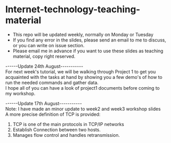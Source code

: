 # Internet-technology-teaching-material

- This repo will be updated weekly, normally on Monday or Tuesday
- If you find any error in the slides, please send an email to me to discuss, or you can write on issue section.
- Please email me in advance if you want to use these slides as teaching material, copy right reserved. 


------Update 24th August----------- <br>
For next week's tutorial, we will be walking through Project 1 to get you acquainted with the tasks at hand by showing you a few demo's of how to run the needed commands and gather data.  <br>
I hope all of you can have a look of project1 documents before coming to my workshop.


------Update 17th August----------- <br>
Note: I have made an minor update to week2 and week3 workshop slides<br>
A more precise definition of TCP is provided:
1. TCP is one of the main protocols in TCP/IP networks
2. Establish Connection between two hosts.
3. Manages flow control and handles retransmission.
